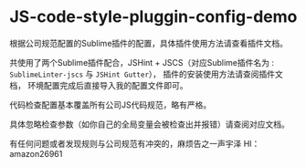 # JS-code-style-pluggin-config-demo
根据公司规范配置的Sublime插件的配置，具体插件使用方法请查看插件文档。

共使用了两个Sublime插件配合，JSHint + JSCS（对应Sublime插件名为 : `SublimeLinter-jscs` 与 `JSHint Gutter`）， 插件的安装使用方法请查阅插件文档， 环境配置完成后直接导入我的配置文件即可。

代码检查配置基本覆盖所有公司JS代码规范，略有严格。

具体忽略检查参数（如你自己的全局变量会被检查出并报错）请查阅对应文档。

有任何问题或者发现规则与公司规范有冲突的，麻烦告之一声宇泽 HI：amazon26961
